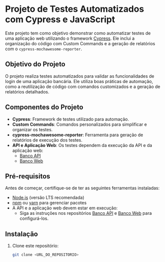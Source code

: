 # Projeto de Testes Automatizados com Cypress e JavaScript

Este projeto tem como objetivo demonstrar como automatizar testes de uma aplicação web utilizando o framework [Cypress](https://www.cypress.io/). Ele inclui a organização do código com Custom Commands e a geração de relatórios com o `cypress-mochawesome-reporter`.

## Objetivo do Projeto

O projeto realiza testes automatizados para validar as funcionalidades de login de uma aplicação bancária. Ele utiliza boas práticas de automação, como a reutilização de código com comandos customizados e a geração de relatórios detalhados.

## Componentes do Projeto

- **Cypress**: Framework de testes utilizado para automação.
- **Custom Commands**: Comandos personalizados para simplificar e organizar os testes.
- **cypress-mochawesome-reporter**: Ferramenta para geração de relatórios de execução dos testes.
- **API e Aplicação Web**: Os testes dependem da execução da API e da aplicação web:
  - [Banco API](https://github.com/juliodelimas/banco-api)
  - [Banco Web](https://github.com/juliodelimas/banco-web)

## Pré-requisitos

Antes de começar, certifique-se de ter as seguintes ferramentas instaladas:

- [Node.js](https://nodejs.org/) (versão LTS recomendada)
- [npm](https://www.npmjs.com/) ou [yarn](https://yarnpkg.com/) para gerenciar pacotes
- A API e a aplicação web devem estar em execução:
  - Siga as instruções nos repositórios [Banco API](https://github.com/juliodelimas/banco-api) e [Banco Web](https://github.com/juliodelimas/banco-web) para configurá-los.

## Instalação

1. Clone este repositório:
   ```bash
   git clone <URL_DO_REPOSITORIO>
